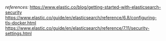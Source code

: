 *references:*
https://www.elastic.co/blog/getting-started-with-elasticsearch-security
https://www.elastic.co/guide/en/elasticsearch/reference/6.8/configuring-tls-docker.html
https://www.elastic.co/guide/en/elasticsearch/reference/7.11/security-settings.html